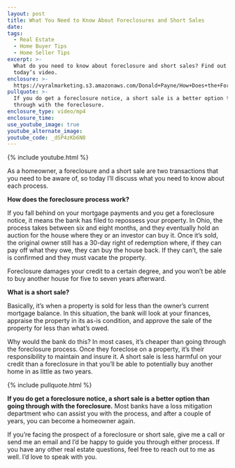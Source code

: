 ```yaml
---
layout: post
title: What You Need to Know About Foreclosures and Short Sales
date:
tags:
  - Real Estate
  - Home Buyer Tips
  - Home Seller Tips
excerpt: >-
  What do you need to know about foreclosure and short sales? Find out in
  today’s video.
enclosure: >-
  https://vyralmarketing.s3.amazonaws.com/Donald+Payne/How+Does+the+Foreclosure+Process+Work_.mp4
pullquote: >-
  If you do get a foreclosure notice, a short sale is a better option than going
  through with the foreclosure.
enclosure_type: video/mp4
enclosure_time:
use_youtube_image: true
youtube_alternate_image:
youtube_code: _dSP4zKb6N8
---
```


{% include youtube.html %}

As a homeowner, a foreclosure and a short sale are two transactions that you need to be aware of, so today I’ll discuss what you need to know about each process.&nbsp;

**How does the foreclosure process work?**

If you fall behind on your mortgage payments and you get a foreclosure notice, it means the bank has filed to repossess your property. In Ohio, the process takes between six and eight months, and they eventually hold an auction for the house where they or an investor can buy it. Once it’s sold, the original owner still has a 30-day right of redemption where, if they can pay off what they owe, they can buy the house back. If they can’t, the sale is confirmed and they must vacate the property.&nbsp;

Foreclosure damages your credit to a certain degree, and you won’t be able to buy another house for five to seven years afterward.&nbsp;

**What is a short sale?**

Basically, it’s when a property is sold for less than the owner’s current mortgage balance. In this situation, the bank will look at your finances, appraise the property in its as-is condition, and approve the sale of the property for less than what’s owed.&nbsp;

Why would the bank do this? In most cases, it’s cheaper than going through the foreclosure process. Once they foreclose on a property, it’s their responsibility to maintain and insure it. A short sale is less harmful on your credit than a foreclosure in that you’ll be able to potentially buy another home in as little as two years.&nbsp;

{% include pullquote.html %}

**If you do get a foreclosure notice, a short sale is a better option than going through with the foreclosure.** Most banks have a loss mitigation department who can assist you with the process, and after a couple of years, you can become a homeowner again.&nbsp;

If you’re facing the prospect of a foreclosure or short sale, give me a call or send me an email and I’d be happy to guide you through either process. If you have any other real estate questions, feel free to reach out to me as well. I’d love to speak with you.&nbsp;